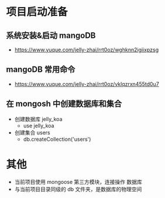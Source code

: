 # 项目启动准备
## 系统安装&启动 mangoDB
- https://www.yuque.com/jelly-zhai/rrt0oz/wghknn2igiixpzsg
## mangoDB 常用命令
- https://www.yuque.com/jelly-zhai/rrt0oz/vklqzrxn455td0u7

## 在 mongosh 中创建数据库和集合
- 创建数据库 jelly_koa
    - use jelly_koa
- 创建集合 users
    - db.createCollection('users')

# 其他
- 当前项目使用 mongoose 第三方模块，连接操作 数据库
- 与当前项目目录同级的 db 文件夹，是数据库的物理空间